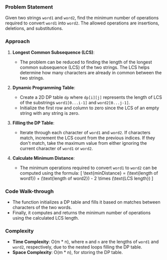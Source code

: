 ### Problem Statement
Given two strings `word1` and `word2`, find the minimum number of operations required to convert `word1` into `word2`. The allowed operations are insertions, deletions, and substitutions.

### Approach
1. **Longest Common Subsequence (LCS)**:
   - The problem can be reduced to finding the length of the longest common subsequence (LCS) of the two strings. The LCS helps determine how many characters are already in common between the two strings.

2. **Dynamic Programming Table**:
   - Create a 2D DP table `dp` where `dp[i][j]` represents the length of LCS of the substrings `word1[0...i-1]` and `word2[0...j-1]`.
   - Initialize the first row and column to zero since the LCS of an empty string with any string is zero.

3. **Filling the DP Table**:
   - Iterate through each character of `word1` and `word2`. If characters match, increment the LCS count from the previous indices. If they don't match, take the maximum value from either ignoring the current character of `word1` or `word2`.

4. **Calculate Minimum Distance**:
   - The minimum operations required to convert `word1` to `word2` can be computed using the formula:
     \[
     \text{minDistance} = (\text{length of word1}) + (\text{length of word2}) - 2 \times (\text{LCS length})
     \]

### Code Walk-through
- The function initializes a DP table and fills it based on matches between characters of the two words.
- Finally, it computes and returns the minimum number of operations using the calculated LCS length.

### Complexity
- **Time Complexity**: O(m * n), where `m` and `n` are the lengths of `word1` and `word2`, respectively, due to the nested loops filling the DP table.
- **Space Complexity**: O(m * n), for storing the DP table.
